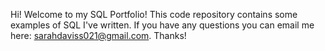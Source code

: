 Hi! Welcome to my SQL Portfolio! This code repository contains some examples of SQL I've written. If you have any questions you can email me here: sarahdaviss021@gmail.com. Thanks!

